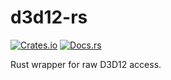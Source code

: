 # d3d12-rs
[![Crates.io](https://img.shields.io/crates/v/d3d12.svg)](https://crates.io/crates/d3d12)
[![Docs.rs](https://docs.rs/d3d12/badge.svg)](https://docs.rs/d3d12)

Rust wrapper for raw D3D12 access.
